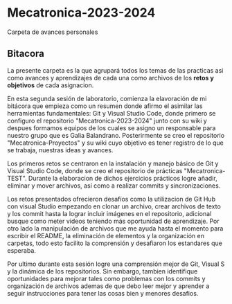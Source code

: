 # Mecatronica-2023-2024
Carpeta de avances personales

## Bitacora

La presente carpeta es la que agrupará todos los temas de las practicas asi como avances y aprendizajes de cada una 
como archivos de los **retos y objetivos** de cada asignacion.

En esta segunda sesión de laboratorio, comienza la elavoración de mi bitácora que empieza como un resumen donde afirmo el asimilar las herramientas fundamentales: Git y Visual Studio Code, donde primero se configuro el repositorio "Mecatronica-2023-2024" junto con su wiki y despues formamos equipos de los cuales se asigno un responsable para nuestro grupo que es Galia Balandrano. Posterirmente se creo el repositorio "Mecatronica-Proyectos" y su wiki cuyo objetivo es tener registro de lo que se trabaja, nuestras ideas y avances.

Los primeros retos se centraron en la instalación y manejo básico de Git y Visual Studio Code, donde se creo el repositorio de prácticas "Mecatronica-TEST". Durante la elaboracion de dichos ejercicios prácticos logre añadir, eliminar y mover archivos, así como a realizar commits y sincronizaciones.

Los retos presentados ofrecieron desafíos como la utilizacion de Git Hub con visual Studio empezando en clonar un archivo, crear archivos de texto y los commit hasta la lograr incluir imágenes en el repositorio, adicional busque como meter videos teniendo más oportunidad de aprendizaje. Por otro lado la manipulación de archivos que me ayuda hasta el momento para escribir el README, la eliminación de elementos y la organización en carpetas, todo esto facilito la comprensión y desafiaron los estandares que esperaba.

Por ultimo durante esta sesión logre una comprensión mejor de Git, Visual  S y la dinámica de los repositorios. Sin embargo, tambien identifique oportunidades para mejorar tales como problemas con los commits y organización de archivos ademas de que debo leer mejor y aprender a seguir instrucciones para tener las cosas bien y menores desafios.